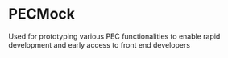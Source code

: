 # PECMock
Used for prototyping various PEC functionalities to enable rapid development and early access to front end developers
